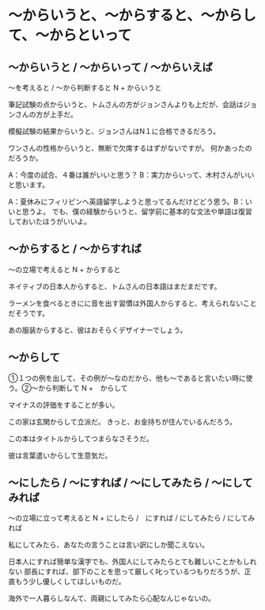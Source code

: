 # 〜からいうと、〜からすると、〜からして、〜からといって

## 〜からいうと / 〜からいって / 〜からいえば
〜を考えると / 〜から判断すると
N + からいうと


筆記試験の点からいうと、トムさんの方がジョンさんよりも上だが、会話はジョンさんの方が上手だ。

模擬試験の結果からいうと、ジョンさんはN１に合格できるだろう。

ワンさんの性格からいうと、無断で欠席するはずがないですが。
何かあったのだろうか。

A：今度の試合、４番は誰がいいと思う？ B：実力からいって、木村さんがいいと思います。

A：夏休みにフィリピンへ英語留学しようと思ってるんだけどどう思う。B：いいと思うよ。
でも、僕の経験からいうと、留学前に基本的な文法や単語は復習しておいたほうがいいよ。



## 〜からすると / 〜からすれば
〜の立場で考えると
N + からすると


ネイティブの日本人からすると、トムさんの日本語はまだまだです。

ラーメンを食べるときにに音を出す習慣は外国人からすると、考えられないことだそうです。

あの服装からすると、彼はおそらくデザイナーでしょう。

## 〜からして
①１つの例を出して、その例が～なのだから、他も～であると言いたい時に使う。②〜から判断して
N +　からして


マイナスの評価をすることが多い。

この家は玄関からして立派だ。
きっと、お金持ちが住んでいるんだろう。

この本はタイトルからしてつまらなさそうだ。

彼は言葉遣いからして生意気だ。

## ～にしたら / ～にすれば / ～にしてみたら / ～にしてみれば
～の立場に立って考えると
N + にしたら /　にすれば / にしてみたら / にしてみれば


私にしてみたら、あなたの言うことは言い訳にしか聞こえない。

日本人にすれば簡単な漢字でも、外国人にしてみたらとても難しいことかもしれない
部長にすれば、部下のことを思って厳しく叱っているつもりだろうが、正直もう少し優しくしてほしいものだ。

海外で一人暮らしなんて、両親にしてみたら心配なんじゃないの。
